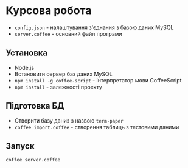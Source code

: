 # Курсова робота

* `config.json` - налаштування з'єднання з базою даних MySQL
* `server.coffee` - основний файл програми

## Установка

* Node.js
* Встановити сервер баз даних MySQL
* `npm install -g coffee-script` - інтерпретатор мови CoffeeScript
* `npm install` - залежності проекту

## Підготовка БД

* Створити базу даниз з назвою `term-paper`
* `coffee import.coffee` - створення таблиць з тестовими даними

## Запуск

`coffee server.coffee`
